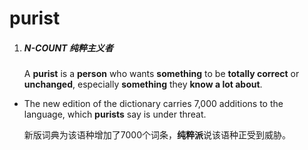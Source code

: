 # purist

1. ##### N-COUNT  纯粹主义者

   A **purist** is a **person** who wants **something** to be **totally correct** or **unchanged**, especially **something** they **know a lot about**.

- The new edition of the dictionary carries 7,000 additions to the language, which **purists** say is under threat.

  新版词典为该语种增加了7000个词条，**纯粹派**说该语种正受到威胁。

  